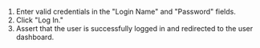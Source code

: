 1. Enter valid credentials in the "Login Name" and "Password" fields.
2. Click "Log In."
3. Assert that the user is successfully logged in and redirected to the user dashboard.